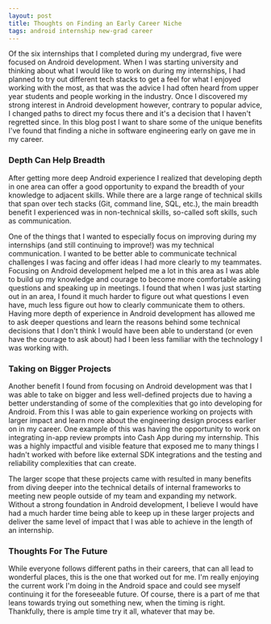 ```yaml
---
layout: post
title: Thoughts on Finding an Early Career Niche
tags: android internship new-grad career
---
```

Of the six internships that I completed during my undergrad, five were focused on Android 
development. When I was starting university and thinking about what I would like to work 
on during my internships, I had planned to try out different tech stacks to get a feel for 
what I enjoyed working with the most, as that was the advice I had often heard from upper year 
students and people working in the industry. Once I discovered my strong interest in Android 
development however, contrary to popular advice, I changed paths to direct my 
focus there and it's a decision that I haven't regretted since. In this blog post I want to 
share some of the unique benefits I've found that finding a niche in software engineering
early on gave me in my career.

### Depth Can Help Breadth
After getting more deep Android experience I realized that developing depth in one area can 
offer a good opportunity to expand the breadth
of your knowledge to adjacent skills. While there are a large range of technical skills that 
span over tech stacks (Git, command line, SQL, etc.), the main 
breadth benefit I experienced was in non-technical skills, so-called soft skills, such as communication.

One of the things that I wanted to especially focus on improving during my internships (and 
still continuing to improve!) was my technical communication. I wanted
to be better able to communicate technical challenges I was facing and offer ideas I had more
clearly to my teammates. Focusing on Android development helped
me a lot in this area as I was able to build up my knowledge and courage to become more 
comfortable asking questions and speaking up in meetings. I 
found that when I was just starting out in an area, I found it much harder to figure out what 
questions I even have, much less figure out how to clearly communicate them to others. Having 
more depth of experience in Android development has allowed me to ask deeper questions
and learn the reasons behind some technical decisions that I don't think I would have been able 
to understand (or even have the courage to ask about) had I been less familiar with the 
technology I was working with. 

### Taking on Bigger Projects
Another benefit I found from focusing on Android development was that I was able to take on 
bigger and less well-defined projects due to having a better understanding of some of the 
complexities that go into developing for Android. From this I was able to gain experience 
working on projects with larger impact and learn more about the engineering design process 
earlier on in my career. One example of this was having the opportunity to work on integrating 
in-app review prompts into Cash App during my internship. This was a highly impactful and 
visible feature that exposed me to many things I hadn't worked with before like external SDK 
integrations and the testing and reliability complexities that can create.

The larger scope that these projects came with resulted in many benefits from diving deeper 
into the technical details of internal frameworks to meeting new people outside of my team and
expanding my network. Without a strong foundation in Android development, I believe I would have 
had a much harder time being able to keep up in these larger projects and deliver the same level 
of impact that I was able to achieve in the length of an internship.

### Thoughts For The Future
While everyone follows different paths in their careers, that can all lead to wonderful places, 
this is the one that worked out for me. I'm really enjoying the current work I'm doing in the Android 
space and could see myself continuing it for the foreseeable future. Of course, there is a part of me 
that leans towards trying out something new, when the timing is right. Thankfully, there is ample time 
try it all, whatever that may be.
